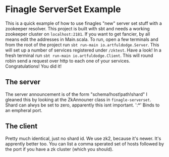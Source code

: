 Finagle ServerSet Example
=========================

This is a quick example of how to use finagles "new" server set stuff with a zookeeper resolver. This project is built with sbt and needs a working zookeeper cluster on `localhost:2181`. If you want to get fancier, by all means edit the addresses in Main.scala. To run, open a few terminals and from the root of the project run `sbt run-main io.artfuldodge.Server`. This will set up a number of services registered under `/zktest`. Have a look! In a fresh terminal run `sbt run-main io.artfuldodge.Client`. This will round robin send a request over http to each one of your services. Congratulations! You did it!

## The server

The server announcement is of the form "schema!host!path!shard" I gleaned this by looking at the ZkAnnouner class in `finagle-serverset`. Shard can alwys be set to zero, apparently this isnt important. ':\*' Binds to an empheral port.

## The client

Pretty much identical, just no shard id. We use zk2, because it's newer. It's apprently better too. You can list a comma sperated set of hosts followed by the port if you have a zk cluster (which you should).
